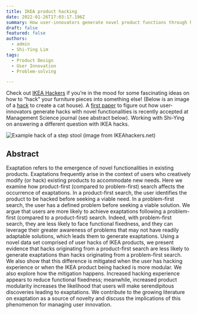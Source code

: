 ```yaml
---
title: IKEA product hacking
date: 2022-01-26T17:03:17.196Z
summary: How user-innovators generate novel product functions through hacking
draft: false
featured: false
authors:
  - admin
  - Shi-Ying Lim
tags:
  - Product Design
  - User Innovation
  - Problem-solving

---
```

Check out [IKEA Hackers](https://www.ikeahackers.net/) if you’re in the mood for some fascinating ideas on how to “hack” your furniture pieces into something else! (Below is an image of a [hack](https://www.ikeahackers.net/2019/11/diy-cat-house-ikea.html) to create a cat house). A [first paper](https://www.researchgate.net/publication/346530732_The_search_for_novel_product_uses_An_investigation_of_exaptations_in_IKEA_hacks) to figure out how user-innovators generate hacks with novel functionalities is recently accepted at Management Science journal (see abstract below). Working with Shi-Ying on answering a different question with IKEA hacks. 

![](https://www.ikeahackers.net/wp-content/uploads/2019/11/cat-hut-5.jpg?ezimgfmt=ng:webp/ngcb1 "Example hack of a step stool (image from IKEAhackers.net)")

## Abstract

Exaptation refers to the emergence of novel functionalities in existing products. Exaptations frequently arise in the context of users who creatively modify (or hack) existing products to accommodate new needs. Here we examine how product-first (compared to problem-first) search affects the occurrence of exaptations. In a product-first search, the user identifies the product to be hacked before seeking a viable need. In a problem-first search, the user has a defined problem before seeking a viable solution. We argue that users are more likely to achieve exaptations following a problem-first (compared to a product-first) search. Indeed, with problem-first search, they are less likely to face functional fixedness, and they can leverage their greater awareness of problems that may not have readily adaptable solutions, which leads them to generate exaptations. Using a novel data set comprised of user hacks of IKEA products, we present evidence that hacks originating from a product-first search are less likely to generate exaptations than hacks originating from a problem-first search. We also show that this difference is mitigated when the user has hacking experience or when the IKEA product being hacked is more modular. We also explore how the mitigation happens. Increased hacking experience appears to reduce functional fixedness; meanwhile, increased product modularity increases the likelihood that users will make serendipitous discoveries leading to exaptations. We contribute to the growing literature on exaptation as a source of novelty and discuss the implications of this phenomenon for managing user innovation.
